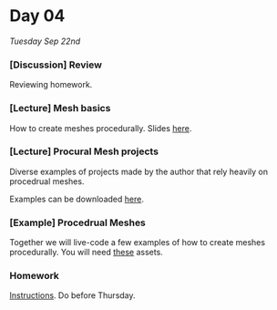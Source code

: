 # Day 04 

*Tuesday Sep 22nd*


### [Discussion] Review
Reviewing homework.

### [Lecture] Mesh basics
How to create meshes procedurally. Slides [here](Resources/Mesh.pdf).

### [Lecture] Procural Mesh projects
Diverse examples of projects made by the author that rely heavily on procedrual meshes.

Examples can be downloaded [here](Resources/ProceduralMeshExamples1.unitypackage).

### [Example] Procedrual Meshes
Together we will live-code a few examples of how to create meshes procedurally. You will need [these](Resources/ProceduralMeshExampleAssets.unitypackage) assets.

### Homework
[Instructions](Homework04.md). Do before Thursday.